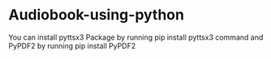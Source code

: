 # Audiobook-using-python
You can install  pyttsx3 Package by running pip install pyttsx3 command and PyPDF2 by running pip install PyPDF2 
